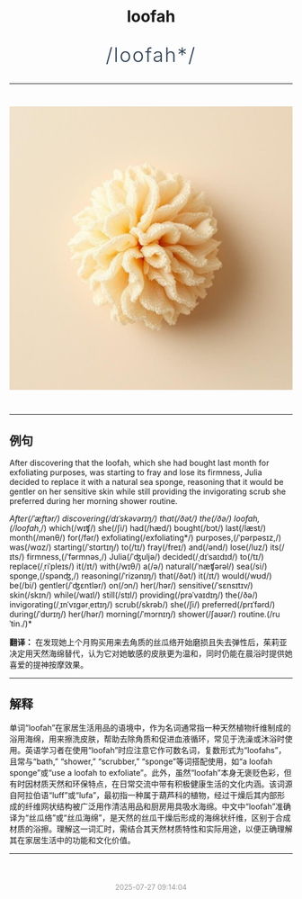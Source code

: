 <div align="center">

# loofah

<div style="margin: 30px 0;">
<h1 style="font-size: 2.5em; font-weight: 300; letter-spacing: 2px; margin: 0; color: #2c3e50;">
/loofah*/
</h1>
</div>

</div>

---

<div align="center" style="margin: 40px 0;">

![loofah](images/loofah.png)

</div>

---

## 例句

After discovering that the loofah, which she had bought last month for exfoliating purposes, was starting to fray and lose its firmness, Julia decided to replace it with a natural sea sponge, reasoning that it would be gentler on her sensitive skin while still providing the invigorating scrub she preferred during her morning shower routine.

*After(/ˈæftər/) discovering(/dɪˈskəvərɪŋ/) that(/ðət/) the(/ðə/) loofah,(/loofah*,/) which(/wɪʧ/) she(/ʃi/) had(/hæd/) bought(/bɔt/) last(/læst/) month(/mənθ/) for(/fər/) exfoliating(/exfoliating*/) purposes,(/ˈpərpəsɪz,/) was(/wɑz/) starting(/ˈstɑrtɪŋ/) to(/tɪ/) fray(/freɪ/) and(/ənd/) lose(/luz/) its(/ɪts/) firmness,(/ˈfərmnəs,/) Julia(/ˈʤuljə/) decided(/ˌdɪˈsaɪdɪd/) to(/tɪ/) replace(/ˌriˈpleɪs/) it(/ɪt/) with(/wɪθ/) a(/ə/) natural(/ˈnæʧərəl/) sea(/si/) sponge,(/spənʤ,/) reasoning(/ˈrizənɪŋ/) that(/ðət/) it(/ɪt/) would(/wʊd/) be(/bi/) gentler(/ˈʤɛntlər/) on(/ɔn/) her(/hər/) sensitive(/ˈsɛnsɪtɪv/) skin(/skɪn/) while(/waɪl/) still(/stɪl/) providing(/prəˈvaɪdɪŋ/) the(/ðə/) invigorating(/ˌɪnˈvɪgərˌeɪtɪŋ/) scrub(/skrəb/) she(/ʃi/) preferred(/prɪˈfərd/) during(/ˈdʊrɪŋ/) her(/hər/) morning(/ˈmɔrnɪŋ/) shower(/ʃaʊər/) routine.(/ruˈtin./)*

**翻译：** 在发现她上个月购买用来去角质的丝瓜络开始磨损且失去弹性后，茱莉亚决定用天然海绵替代，认为它对她敏感的皮肤更为温和，同时仍能在晨浴时提供她喜爱的提神按摩效果。

---

## 解释

单词“loofah”在家居生活用品的语境中，作为名词通常指一种天然植物纤维制成的浴用海绵，用来擦洗皮肤，帮助去除角质和促进血液循环，常见于洗澡或沐浴时使用。英语学习者在使用“loofah”时应注意它作可数名词，复数形式为“loofahs”，且常与“bath,” “shower,” “scrubber,” “sponge”等词搭配使用，如“a loofah sponge”或“use a loofah to exfoliate”。此外，虽然“loofah”本身无褒贬色彩，但有时因材质天然和环保特点，在日常交流中带有积极健康生活的文化内涵。该词源自阿拉伯语“luff”或“lufa”，最初指一种属于葫芦科的植物，经过干燥后其内部形成的纤维网状结构被广泛用作清洁用品和厨房用具吸水海绵。中文中“loofah”准确译为“丝瓜络”或“丝瓜海绵”，是天然的丝瓜干燥后形成的海绵状纤维，区别于合成材质的浴擦。理解这一词汇时，需结合其天然材质特性和实际用途，以便正确理解其在家居生活中的功能和文化价值。


---

<div align="center" style="margin-top: 50px;">
<small style="color: #999; font-size: 0.9em;">2025-07-27 09:14:04</small>
</div>
